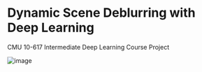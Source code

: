 # Dynamic Scene Deblurring with Deep Learning
CMU 10-617 Intermediate Deep Learning Course Project

![image](https://user-images.githubusercontent.com/60156077/207505175-c4a6c2ef-e851-44e1-a3bf-b9f5d3035a5b.png)
